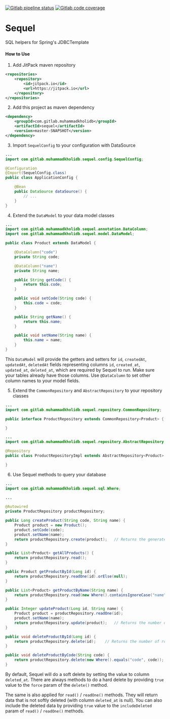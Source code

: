 <a href="https://gitlab.com/muhammadkholidb/sequel/-/pipelines" target="_blank"><img alt="Gitlab pipeline status" src="https://img.shields.io/gitlab/pipeline/muhammadkholidb/toolbox/master?label=pipeline&logo=gitlab&style=for-the-badge"></a> 
<a href="https://gitlab.com/muhammadkholidb/sequel/-/jobs" target="_blank"><img alt="Gitlab code coverage" src="https://img.shields.io/gitlab/coverage/muhammadkholidb/sequel/master?logo=gitlab&style=for-the-badge"></a> 

# Sequel

SQL helpers for Spring's JDBCTemplate


#### How to Use
1. Add JitPack maven repository

```xml
<repositories>
    <repository>
        <id>jitpack.io</id>
        <url>https://jitpack.io</url>
    </repository>
</repositories>
```

2. Add this project as maven dependency

```xml
<dependency>
    <groupId>com.gitlab.muhammadkholidb</groupId>
    <artifactId>sequel</artifactId>
    <version>master-SNAPSHOT</version>
</dependency>
```

3. Import `SequelConfig` to your configuration with DataSource

```java
...
import com.gitlab.muhammadkholidb.sequel.config.SequelConfig;

@Configuration
@Import(SequelConfig.class)
public class ApplicationConfig {

    @Bean
    public DataSource dataSource() {
        // ...
    }
}
```

4. Extend the `DataModel` to your data model classes


```java
...
import com.gitlab.muhammadkholidb.sequel.annotation.DataColumn;
import com.gitlab.muhammadkholidb.sequel.model.DataModel;

public class Product extends DataModel {

    @DataColumn("code")
    private String code;

    @DataColumn("name")
    private String name;

    public String getCode() {
        return this.code;
    }

    public void setCode(String code) {
        this.code = code;
    }

    public String getName() {
        return this.name;
    }

    public void setName(String name) {
        this.name = name;
    }
}
```

This `DataModel` will provide the getters and setters for `id`, `createdAt`, `updatedAt`, `deletedAt` fields representing columns `id`, `created_at`, `updated_at`, `deleted_at`, which are required by Sequel to run. Make sure your tables already have those columns. Use `@DataColumn` to set other column names to your model fields.


5. Extend the `CommonRepository` and `AbstractRepository` to your repository classes

```java
...
import com.gitlab.muhammadkholidb.sequel.repository.CommonRepository;

public interface ProductRepository extends CommonRepository<Product> {

}

...
import com.gitlab.muhammadkholidb.sequel.repository.AbstractRepository;

@Repository
public class ProductRepositoryImpl extends AbstractRepository<Product> implements ProductRepository {

}
```

6. Use Sequel methods to query your database

```java
...
import com.gitlab.muhammadkholidb.sequel.sql.Where;

...

@Autowired
private ProductRepository productRepository;

public Long createProduct(String code, String name) {
    Product product = new Product();
    product.setCode(code);
    product.setName(name);
    return productRepository.create(product);   // Returns the generated id
}

public List<Product> getAllProducts() {
    return productRepository.read();
}

public Product getProductById(Long id) {
    return productRepository.readOne(id).orElse(null);
}

public List<Product> getProductByName(String name) {
    return productRepository.read(new Where().containsIgnoreCase("name", name));
}

public Integer updateProduct(Long id, String name) {
    Product product = productRepository.readOne(id);
    product.setName(name);
    return productRepository.update(product);   // Returns the number of rows affected
}

public void deleteProductById(Long id) {
    return productRepository.delete(id);    // Returns the number of rows affected
}

public void deleteProductByCode(String code) {
    return productRepository.delete(new Where().equals("code", code));  // Returns the number of rows affected
}
```

By default, Sequel will do a soft delete by setting the value to column `deleted_at`. There are always methods to do a hard delete by providing `true` value to the `force` param of the `delete()` method. 

The same is also applied for `read()` / `readOne()` methods. They will return data that is not softly deleted (with column `deleted_at` is null). You can also include the deleted data by providing `true` value to the `includeDeleted` param of `read()` / `readOne()` methods.
